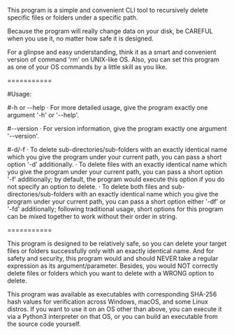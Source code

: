 This program is a simple and convenient CLI tool to recursively delete specific files or folders under a specific path.

Because the program will really change data on your disk, be CAREFUL when you use it, no matter how safe it is designed.

For a glinpse and easy understanding, think it as a smart and convenient version of command 'rm' on UNIX-like OS.
Also, you can set this program as one of your OS commands by a little skill as you like.

===========

#Usage:

#-h or --help
‧ For more detailed usage, give the program exactly one argument '-h' or '--help'.

#--version
‧ For version information, give the program exactly one argument '--version'.

#-d/-f
‧ To delete sub-directories/sub-folders with an exactly identical name which you give the program under your current path, you can pass a short option '-d' additionally.
‧ To delete files with an exactly identical name which you give the program under your current path, you can pass a short option '-f' additionally; by default, the program would execute this option if you do not specify an option to delete.
‧ To delete both files and sub-directories/sub-folders with an exactly identical name which you give the program under your current path, you can pass a short option either '-df' or '-fd' additionally; following traditional usage, short options for this program can be mixed together to work without their order in string.

===========

This program is designed to be relatively safe, so you can delete your target files or folders successfully only with an exactly identical name.
And for safety and security, this program would and should NEVER take a regular expression as its argument/parameter.
Besides, you would NOT correctly delete files or folders which you want to delete with a WRONG option to delete.

This program was available as executables with corresponding SHA-256 hash values for verification across Windows, macOS, and some Linux distros.
If you want to use it on an OS other than above, you can execute it via a Python3 interpreter on that OS, or you can build an executable from the source code yourself.
